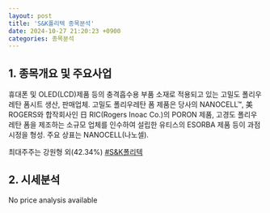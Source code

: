 ```yaml
---
layout: post
title: 'S&K폴리텍 종목분석'
date: 2024-10-27 21:20:23 +0900
categories: 종목분석
---
```


## 1. 종목개요 및 주요사업

휴대폰 및 OLED(LCD)제품 등의 충격흡수용 부품 소재로 적용되고 있는 고밀도 폴리우레탄 폼시트 생산, 판매업체. 고밀도 폴리우레탄 폼 제품은 당사의 NANOCELL™, 美 ROGERS와 합작회사인 日 RIC(Rogers Inoac Co.)의 PORON 제품, 고경도 폴리우레탄 폼을 제조하는 소규모 업체를 인수하여 설립한 유티스의 ESORBA 제품 등이 과점시정을 형성. 주요 상표는 NANOCELL(나노셀). 

최대주주는 강원형 외(42.34%)
[#S&K폴리텍](#)

## 2. 시세분석

No price analysis available
